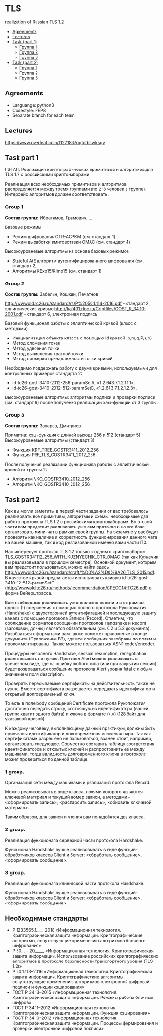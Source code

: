# TLS
realization of Russian TLS 1.2

* [Agreements](#agreements)
* [Lectures](#lectures)
* [Task (part 1)](#task-part-1)
  * [Группа 1](#group-1)
  * [Группа 2](#group-2)
  * [Группа 3](#group-3)
* [Task (part 2)](#task-part-2)
  * [Группа 1](#1-group)
  * [Группа 2](#2-group)
  * [Группа 3](#3-group)

## Agreements
* Languange: python3
* Codestyle: PEP8
* Separate branch for each team
## Lectures
https://www.overleaf.com/11271867qqtctbhwksqy
## Task part 1
I ЭТАП. Реализация криптографических примитивов и алгоритмов для TLS 1.2 с российскими криптонаборами

Реализация всех необходимых примитивов и алгоритмов распределяется между тремя группами (по 2-3 человек в группе). Интерфейс алгоритмов должен соответствовать.
### Group 1

**Состав группы:** Ибрагимов, Грамович, ...

Базовые режимы
* Режим шифрования CTR-ACPKM (см. стандарт 1)
* Режим выработки имитовставки OMAC (см. стандарт 4)

Высокоуровневые алгоритмы на основе базовых режимов
* Stateful AtE алгоритм аутентифицированного шифрования (см. стандарт 2)   
* Алгоритмы KExp15/KImp15 (см. стандарт 1)

### Group 2

**Состав группы:** Забелин, Кошкин, Печатнов

http://wwwold.tc26.ru/standard/rs/Р%2050.1.114-2016.pdf - стандарт 2, эллиптические кривые
http://kaf401.rloc.ru/Criptfiles/GOST_R_34.10-2001.pdf - стандарт 6, электронная подпись

Базовый функционал работы с эллиптической кривой (класс с методами)
* Инициализация объекта класса с помощью id кривой (p,m,q,P,a,b)
* Метод сложения точек
* Метод удвоения точки
* Метод вычисления кратной точки
* Метод проверки принадлежности точки кривой

Необходимо поддержать работу с двумя кривыми, используемыми для контрольных примеров стандарта 2:
* id-tc26-gost-3410-2012-256-paramSetA, «1.2.643.7.1.2.1.1.1».
* id-tc26-gost-3410-2012-512-paramSetC, «1.2.643.7.1.2.1.2.3».

Высокоуровневые алгоритмы: алгоритмы подписи и проверки подписи (см. стандарт 6) после получения реализации хэш-функции от 3 группы.

### Group 3

**Состав группы:** Захаров, Дмитриев

Примитив: хэш-функция с длиной выхода 256 и 512 (стандарт 5)
Высокоуровневые алгоритмы (стандарт 3)
* Функция KDF_TREE_GOSTR3411_2012_256 
* Функция PRF_TLS_GOSTR3411_2012_256

После получения реализации функционала работы с эллиптической кривой от группы 2:
* Алгоритм VKO_GOSTR3410_2012_256
* Алгоритм VKO_GOSTR3410_2012_256

## Task part 2
Как вы могли заметить, в первой части задании от вас требовалось реализовать все примитивы, алгоритмы и схемы, необходимые для работы протокола TLS 1.2 с российскими криптонаборами. Во второй части вам предстоит реализовать уже сам протокол и на его базе организовать мини-чат в рамках своей группы. На экзамене у вас будут проверять как наличие и корректность функционирования данного чата на вашей машине, так и код реализованной именно вами части ПО.

Нас интересует протокол TLS 1.2 только с одним c криптонабором TLS_GOSTR341112_256_WITH_KUZNYECHIK_CTR_OMAC (так как Кузнечик вы реализовывали в прошлом семестре). Основной документ, которым вам предстоит пользоваться, можно найти здесь http://wwwold.tc26.ru/standard/draft/%D0%A2%D0%9A26_TLS_2015.pdf. В качестве кривой предлагается использовать кривую id-tc26-gost-3410-12-512-paramSetC (http://wwwold.tc26.ru/methods/recommendation/CPECC14-TC26.pdf) в форме Вейерштрасса. 

Вам необходимо реализовать установление сессии и в ее рамках одного (!) соединения с помощью полного протокола Рукопожатия (Handshake) с двухсторонней аутентификацией и последующую защиту канала с помощью протокола Записи (Record). Отметим, что соблюдение форматов сообщений протоколов Handshake и Record (заголовки, длины) является обязательным (см. 6.2 и 5.2 документа). Разобраться с форматами вам также поможет приложение в конце документа (Приложение B2), где все сообщения разобраны по полям и прокомментированы. Также можете пользоваться ASN1 coder/encoder. 

Процедуры неполного Handshake, session resumption, renegotiation реализовывать не нужно. Протокол Alert можно реализовать в усеченном виде, где на ошибку любого типа (или при закрытии сессии) будет возвращаться сообщение протокола Alert уровня fatal с любым значением поля description. 

Проверять пересылаемые сертификаты на действительность также не нужно. Вместо сертификата разрешается передавать идентификатор и открытый долговременный ключ.

То есть в поле body сообщений Certificate протокола Рукопожатия достаточно передать строку, состоящую из идентификатора (вашей группе хватит одного байта)  и ключа в формате (x,y) (128 байт для указанной кривой).

К каждому человеку, выполняющему данный практикум, должны быть привязаны идентификатор и долговременная ключевая пара. Так как сертификатами разрешено не пользоваться, взамен стоит, например, организовать следующее. Совместно составить таблицу соответствия идентификаторов и открытых ключей и распространить ее между машинами, тогда валидность долговременного ключа в протоколе может проверяться по данной таблице.

### 1 group.
Организация сети между машинами и реализация протокола Record. 

Можно реализовывать в виде класса, полями которого являются ключевой материал и текущий номер записи, а методами – <сформировать запись>, <распарсить запись>, <обновить ключевой материал>.

Таким образом, для записи и чтения вам понадобятся два класса.   

### 2 group.
Реализация функционала серверной части протокола Handshake.

Функционал Handshake лучше реализовывать в виде функций-обработчиков классов Client и Server: <обработать сообщение>, <сформировать сообщение>.

### 3 group.
Реализация функционала клиентской части протокола Handshake.

Функционал Handshake лучше реализовывать в виде функций-обработчиков классов Client и Server: <обработать сообщение>, <сформировать сообщение>.

## Необходимые стандарты

* Р 1233565.1.\_\_\_-2018 «Информационная технология. Криптографическая защита информации. Криптографические алгоритмы, сопутствующие применению алгоритмов блочного шифрования»
* Р 50. . - 20\_\_\_\_\_ «Информационная технология. Криптографическая защита информации. Использование российских криптографических алгоритмов в протоколе безопасности транспортного уровня (TLS 1.2)»
* Р 50.1.113–2016 «Информационная технология. Криптографическая защита информации. Криптографические алгоритмы, сопутствующие применению алгоритмов электронной цифровой подписи и функции хэширования»
* ГОСТ Р 34.13–2015 «Информационная технология. Криптографическая защита информации. Режимы работы блочных шифров»
* ГОСТ Р 34.11–2012 «Информационная технология. Криптографическая защита информации. Функция хэширования»
* ГОСТ Р 34.10–2012 «Информационная технология. Криптографическая защита информации. Процессы формирования и проверки электронной цифровой подписи»
